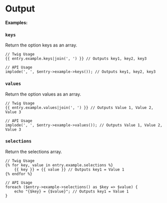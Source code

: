 # Output

**Examples:**

### `keys`

Return the option keys as an array.

```
// Twig Usage
{{ entry.example.keys|join(', ') }} // Outputs key1, key2, key3

// API Usage
implode(', ', $entry->example->keys()); // Outputs key1, key2, key3
```

### `values`

Return the option values as an array.

```
// Twig Usage
{{ entry.example.values|join(', ') }} // Outputs Value 1, Value 2, Value 3

// API Usage
implode(', ', $entry->example->values()); // Outputs Value 1, Value 2, Value 3
```

### `selections`

Return the selections array.

```
// Twig Usage
{% for key, value in entry.example.selections %}
	{{ key }} = {{ value }} // Outputs key1 = Value 1
{% endfor %}

// API Usage
foreach ($entry->example->selections() as $key => $value) {
	echo "{$key} = {$value}"; // Outputs key1 = Value 1
}
```
